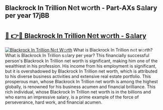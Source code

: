 ## Blackrock In Trillion N𝚎t w𝚘rth - Part-AXs S𝚊lary per year 17jBB

# <h2><a href="http://gc3618r.nevu.top/?p=Blackrock+In+Trillion">🔗 👉🔴 Blackrock In Trillion N𝚎t w𝚘rth - S𝚊lary</a></h2>

[![Blackrock In Trillion N𝚎t W𝚘rth](https://i.imgur.com/Oavwk0R.jpeg)](http://gc3618r.nevu.top/?p=Blackrock+In+Trillion)
What is Blackrock In Trillion n𝚎t w𝚘rth? What is Blackrock In Trillion s𝚊lary per year?
This financially successful person's Blackrock In Trillion net worth is significant, making him one of the wealthiest in his profession. His income from his employment is significant, but it is overshadowed by Blackrock In Trillion net worth, which is attributed to his diverse business activities and extensive real estate portfolio. This prosperous man, whose Blackrock In Trillion net worth is among the highest globally, is renowned for his business acumen and financial brilliance. This rich individual, whose Blackrock In Trillion net worth is in the billions and who earns an impressive salary, is a prime example of the force of perseverance, hard work, and financial acumen.
